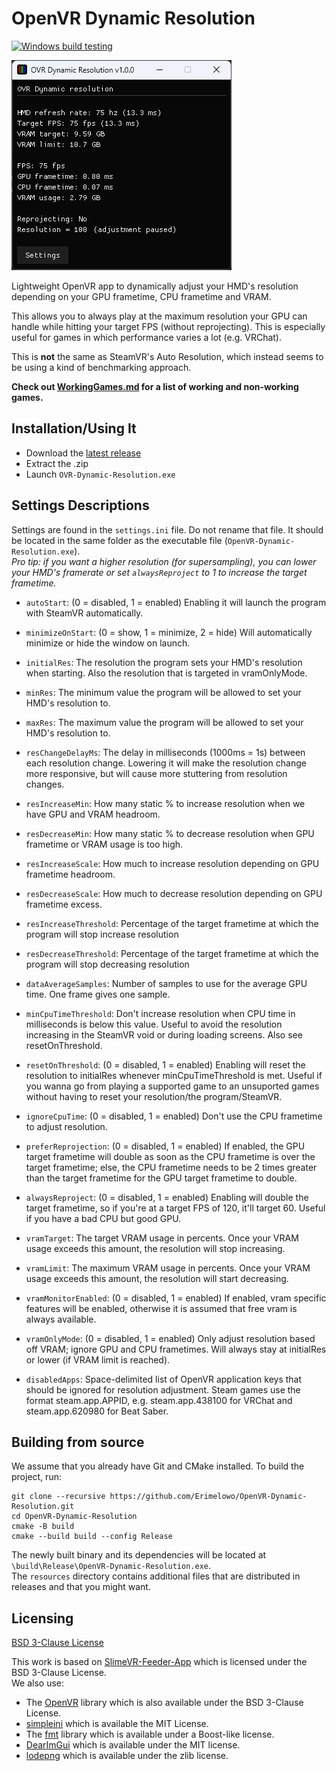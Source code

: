 # OpenVR Dynamic Resolution

[![Windows build testing](https://github.com/Louka3000/OpenVR-Dynamic-Resolution/actions/workflows/vs17.yml/badge.svg)](https://github.com/Louka3000/OpenVR-Dynamic-Resolution/actions/workflows/vs17.yml)

![screenshot of the app](screenshot.png)

Lightweight OpenVR app to dynamically adjust your HMD's resolution depending on your GPU frametime, CPU frametime and VRAM.

This allows you to always play at the maximum resolution your GPU can handle while hitting your target FPS (without reprojecting). This is especially useful for games in which performance varies a lot (e.g. VRChat).

This is **not** the same as SteamVR's Auto Resolution, which instead seems to be using a kind of benchmarking approach.

**Check out [WorkingGames.md](WorkingGames.md) for a list of working and non-working games.**

## Installation/Using It

- Download the [latest release ](https://github.com/Louka3000/OpenVR-Dynamic-Resolution/releases/latest/download/OVR-Dynamic-Resolution.zip)
- Extract the .zip
- Launch `OVR-Dynamic-Resolution.exe`

## Settings Descriptions

Settings are found in the `settings.ini` file. Do not rename that file. It should be located in the same folder as the executable file (`OpenVR-Dynamic-Resolution.exe`).  
*Pro tip: if you want a higher resolution (for supersampling), you can lower your HMD's framerate or set `alwaysReproject` to 1 to increase the target frametime.*

- `autoStart`: (0 = disabled, 1 = enabled) Enabling it will launch the program with SteamVR automatically.

- `minimizeOnStart`: (0 = show, 1 = minimize, 2 = hide) Will automatically minimize or hide the window on launch.

- `initialRes`: The resolution the program sets your HMD's resolution when starting. Also the resolution that is targeted in vramOnlyMode.

- `minRes`: The minimum value the program will be allowed to set your HMD's resolution to.

- `maxRes`: The maximum value the program will be allowed to set your HMD's resolution to.

- `resChangeDelayMs`: The delay in milliseconds (1000ms = 1s) between each resolution change. Lowering it will make the resolution change more responsive, but will cause more stuttering from resolution changes.

- `resIncreaseMin`: How many static % to increase resolution when we have GPU and VRAM headroom.

- `resDecreaseMin`: How many static % to decrease resolution when GPU frametime or VRAM usage is too high.

- `resIncreaseScale`: How much to increase resolution depending on GPU frametime headroom.

- `resDecreaseScale`: How much to decrease resolution depending on GPU frametime excess.

- `resIncreaseThreshold`: Percentage of the target frametime at which the program will stop increase resolution

- `resDecreaseThreshold`: Percentage of the target frametime at which the program will stop decreasing resolution

- `dataAverageSamples`: Number of samples to use for the average GPU time. One frame gives one sample.

- `minCpuTimeThreshold`: Don't increase resolution when CPU time in milliseconds is below this value. Useful to avoid the resolution increasing in the SteamVR void or during loading screens. Also see resetOnThreshold.

- `resetOnThreshold`: (0 = disabled, 1 = enabled) Enabling will reset the resolution to initialRes whenever minCpuTimeThreshold is met. Useful if you wanna go from playing a supported game to an unsuported games without having to reset your resolution/the program/SteamVR.

- `ignoreCpuTime`: (0 = disabled, 1 = enabled) Don't use the CPU frametime to adjust resolution.

- `preferReprojection`: (0 = disabled, 1 = enabled) If enabled, the GPU target frametime will double as soon as the CPU frametime is over the target frametime; else, the CPU frametime needs to be 2 times greater than the target frametime for the GPU target frametime to double.

- `alwaysReproject`: (0 = disabled, 1 = enabled) Enabling will double the target frametime, so if you're at a target FPS of 120, it'll target 60. Useful if you have a bad CPU but good GPU.

- `vramTarget`: The target VRAM usage in percents. Once your VRAM usage exceeds this amount, the resolution will stop increasing.

- `vramLimit`: The maximum VRAM usage in percents. Once your VRAM usage exceeds this amount, the resolution will start decreasing.

- `vramMonitorEnabled`: (0 = disabled, 1 = enabled) If enabled, vram specific features will be enabled, otherwise it is assumed that free vram is always available.

- `vramOnlyMode`: (0 = disabled, 1 = enabled) Only adjust resolution based off VRAM; ignore GPU and CPU frametimes. Will always stay at initialRes or lower (if VRAM limit is reached).

- `disabledApps`: Space-delimited list of OpenVR application keys that should be ignored for resolution adjustment. Steam games use the format steam.app.APPID, e.g. steam.app.438100 for VRChat and steam.app.620980 for Beat Saber.

## Building from source

We assume that you already have Git and CMake installed.
To build the project, run:

```
git clone --recursive https://github.com/Erimelowo/OpenVR-Dynamic-Resolution.git
cd OpenVR-Dynamic-Resolution
cmake -B build
cmake --build build --config Release
```

The newly built binary and its dependencies will be located at `\build\Release\OpenVR-Dynamic-Resolution.exe`.  
The `resources` directory contains additional files that are distributed in releases and that you might want.  

## Licensing

[BSD 3-Clause License](/LICENSE)

This work is based on [SlimeVR-Feeder-App](https://github.com/SlimeVR/SlimeVR-Feeder-App) which is licensed under the BSD 3-Clause License.  
We also use:  
- The [OpenVR](https://github.com/ValveSoftware/openvr) library which is also available under the BSD 3-Clause License.  
- [simpleini](https://github.com/brofield/simpleini) which is available the MIT License.  
- The [fmt](https://github.com/fmtlib/fmt) library which is available under a Boost-like license. 
- [DearImGui](https://github.com/ocornut/imgui) which is available under the MIT license.
- [lodepng](https://github.com/lvandeve/lodepng/blob/master/LICENSE) which is available under the zlib license.